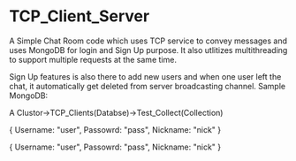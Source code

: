 # TCP_Client_Server
A Simple Chat Room code which uses TCP service to convey messages and uses MongoDB for login and Sign Up purpose. It also utlitizes multithreading to support multiple requests at the same time.

Sign Up features is also there to add new users and when one user left the chat, it automatically get deleted from server broadcasting channel. Sample MongoDB:

A Clustor->TCP_Clients(Databse)->Test_Collect(Collection)

  {
    Username: "user",
    Passowrd: "pass",
    Nickname: "nick"
  }

 
  {
    Username: "user",
    Passowrd: "pass",
    Nickname: "nick"
  }
